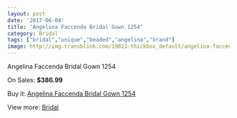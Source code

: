 ```yaml
---
layout: post
date: '2017-06-04'
title: "Angelina Faccenda Bridal Gown 1254"
category: Bridal
tags: ["bridal","unique","beaded","angelina","brand"]
image: http://img.transblink.com/19023-thickbox_default/angelina-faccenda-bridal-gown-1254.jpg
---
```

Angelina Faccenda Bridal Gown 1254

On Sales: **$386.99**
<a href="https://www.transblink.com/en/bridal/5946-angelina-faccenda-bridal-gown-1254.html"><amp-img layout="responsive" width="600" height="600" src="//img.transblink.com/19023-thickbox_default/angelina-faccenda-bridal-gown-1254.jpg" alt="Angelina Faccenda Bridal Gown 1254 0" /></a>
<a href="https://www.transblink.com/en/bridal/5946-angelina-faccenda-bridal-gown-1254.html"><amp-img layout="responsive" width="600" height="600" src="//img.transblink.com/19026-thickbox_default/angelina-faccenda-bridal-gown-1254.jpg" alt="Angelina Faccenda Bridal Gown 1254 1" /></a>
<a href="https://www.transblink.com/en/bridal/5946-angelina-faccenda-bridal-gown-1254.html"><amp-img layout="responsive" width="600" height="600" src="//img.transblink.com/19025-thickbox_default/angelina-faccenda-bridal-gown-1254.jpg" alt="Angelina Faccenda Bridal Gown 1254 2" /></a>
<a href="https://www.transblink.com/en/bridal/5946-angelina-faccenda-bridal-gown-1254.html"><amp-img layout="responsive" width="600" height="600" src="//img.transblink.com/19024-thickbox_default/angelina-faccenda-bridal-gown-1254.jpg" alt="Angelina Faccenda Bridal Gown 1254 3" /></a>

Buy it: [Angelina Faccenda Bridal Gown 1254](https://www.transblink.com/en/bridal/5946-angelina-faccenda-bridal-gown-1254.html "Angelina Faccenda Bridal Gown 1254")

View more: [Bridal](https://www.transblink.com/en/3-bridal "Bridal")